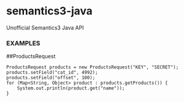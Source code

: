 semantics3-java
===============

Unofficial Semantics3 Java API

### EXAMPLES
##ProductsRequest

    ProductsRequest products = new ProductsRequest("KEY", "SECRET");
    products.setField("cat_id", 4992);
    products.setField("offset", 100);
    for (Map<String, Object> product : products.getProducts()) {
    	System.out.println(product.get("name"));
    }
